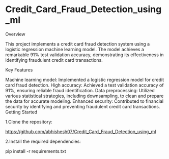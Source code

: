 # Credit_Card_Fraud_Detection_using_ml

Overview

This project implements a credit card fraud detection system using a logistic regression machine learning model. The model achieves a remarkable 91% test validation accuracy, demonstrating its effectiveness in identifying fraudulent credit card transactions.

Key Features

Machine learning model: Implemented a logistic regression model for credit card fraud detection.
High accuracy: Achieved a test validation accuracy of 91%, ensuring reliable fraud identification.
Data preprocessing: Utilized various statistical strategies, including downsampling, to clean and prepare the data for accurate modeling.
Enhanced security: Contributed to financial security by identifying and preventing fraudulent credit card transactions.
Getting Started

1.Clone the repository:

https://github.com/abhishesh07/Credit_Card_Fraud_Detection_using_ml

2.Install the required dependencies:

pip install -r requirements.txt
